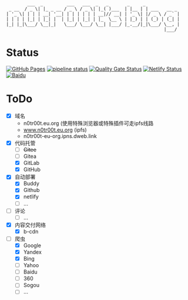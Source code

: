 ```
        ___  _         ___   ___  _   _       _     _             
 _ __  / _ \| |_ _ __ / _ \ / _ \| |_( )___  | |__ | | ___   __ _ 
| '_ \| | | | __| '__| | | | | | | __|// __| | '_ \| |/ _ \ / _` |
| | | | |_| | |_| |  | |_| | |_| | |_  \__ \ | |_) | | (_) | (_| |
|_| |_|\___/ \__|_|   \___/ \___/ \__| |___/ |_.__/|_|\___/ \__, |
                                                            |___/ 
```

# Status  
[![GitHub Pages](https://github.com/n0tr00teuorg/n0tr00teuorg.github.io/actions/workflows/GitHub%20Pages.yml/badge.svg?branch=main)](https://github.com/n0tr00teuorg/n0tr00teuorg.github.io/actions/workflows/GitHub%20Pages.yml)
[![pipeline status](https://gitlab.com/n0tr00teuorg/n0tr00teuorg.gitlab.io/badges/main/pipeline.svg)](https://gitlab.com/n0tr00teuorg/n0tr00teuorg.gitlab.io/-/commits/main)
[![Quality Gate Status](https://sonarcloud.io/api/project_badges/measure?project=n0tr00teuorg_n0tr00teuorg.github.io&metric=alert_status)](https://sonarcloud.io/summary/new_code?id=n0tr00teuorg_n0tr00teuorg.github.io)
[![Netlify Status](https://api.netlify.com/api/v1/badges/979f4af0-79d0-47db-9b9f-8af8aa89d960/deploy-status)](https://app.netlify.com/sites/n0tr00t/deploys)
[![Baidu](https://github.com/n0tr00teuorg/n0tr00teuorg.github.io/actions/workflows/baidu.yml/badge.svg)](https://github.com/n0tr00teuorg/n0tr00teuorg.github.io/actions/workflows/baidu.yml)

# ToDo  
- [x] 域名
	- n0tr00t.eu.org (使用特殊浏览器或特殊插件可走ipfs线路
	- www.n0tr00t.eu.org (ipfs)
	- n0tr00t-eu-org.ipns.dweb.link
- [x] 代码托管
	- [ ] ~~Gitee~~
	- [ ] Gitea
	- [x] GitLab
	- [x] GitHub
- [x] 自动部署
	- [x] Buddy
	- [x] Github
	- [x] netlify
	- [ ] ...
- [ ] 评论
	- [ ] ...
- [x] 内容交付网络
	- [x] b-cdn
- [ ] 爬虫
	- [x] Google
	- [x] Yandex
	- [x] Bing
	- [ ] Yahoo
	- [ ] Baidu
	- [ ] 360
	- [ ] Sogou
	- [ ] ...

